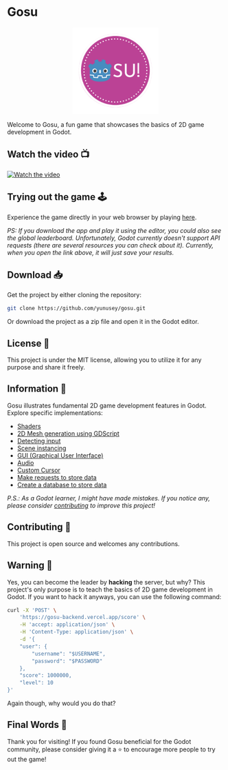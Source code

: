 # Gosu

<div align="center">
	<img src="./icon.png" width="200" />
</div>

Welcome to Gosu, a fun game that showcases the basics of 2D game development in Godot.

## Watch the video 📺
[![Watch the video](https://img.youtube.com/vi/NJcLyayJhfU/maxresdefault.jpg)](https://youtu.be/NJcLyayJhfU)

## Trying out the game 🕹️

Experience the game directly in your web browser by playing [here](https://yunusey.itch.io/gosu).

_PS: If you download the app and play it using the editor, you could also see the global leaderboard. Unfortunately, Godot currently doesn't support API requests (there are several resources you can check about it). Currently, when you open the link above, it will just save your results._

## Download 📥

Get the project by either cloning the repository:
```bash
git clone https://github.com/yunusey/gosu.git
```

Or download the project as a zip file and open it in the Godot editor.

## License 📃

This project is under the MIT license, allowing you to utilize it for any purpose and share it freely.

## Information 🔔

Gosu illustrates fundamental 2D game development features in Godot. Explore specific implementations:

- [Shaders](./Shaders)
- [2D Mesh generation using GDScript](./Scripts/HitballMesh.gd)
- [Detecting input](./Scripts/Hitball.gd)
- [Scene instancing](./Main.tscn)
- [GUI (Graphical User Interface)](./Interface.tscn)
- [Audio](./Scripts/Main.gd)
- [Custom Cursor](./project.godot)
- [Make requests to store data](./Scripts/Requests.gd)
- [Create a database to store data](https://github.com/yunusey/gosu-backend)

_P.S.: As a Godot learner, I might have made mistakes. If you notice any, please consider [contributing](#contributing-🤝) to improve this project!_

## Contributing 🤝

This project is open source and welcomes any contributions.

## Warning 🚫

Yes, you can become the leader by **hacking** the server, but why? This project's only purpose is to teach the basics of 2D game development in Godot. If you want to hack it anyways, you can use the following command:
```bash
curl -X 'POST' \
	'https://gosu-backend.vercel.app/score' \
	-H 'accept: application/json' \
	-H 'Content-Type: application/json' \
	-d '{
	"user": {
		"username": "$USERNAME",
		"password": "$PASSWORD"
	},
	"score": 1000000,
	"level": 10
}'
```
Again though, why would you do that?

## Final Words 💬

Thank you for visiting! If you found Gosu beneficial for the Godot community, please consider giving it a ⭐ to encourage more people to try out the game!
